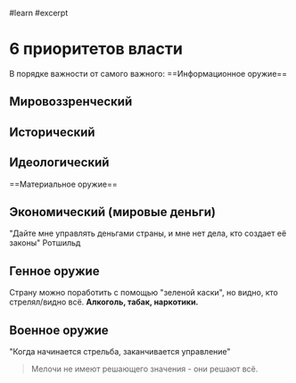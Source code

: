 #learn #excerpt 
# 6 приоритетов власти
В порядке важности от самого важного:
==Информационное оружие==
## Мировоззренческий
## Исторический
## Идеологический
==Материальное оружие==
## Экономический (мировые деньги)
"Дайте мне управлять деньгами страны, и мне нет дела, кто создает её законы" Ротшильд
## Генное оружие
Страну можно поработить с помощью "зеленой каски", но видно, кто стрелял/видно всё. **Алкоголь, табак, наркотики.**

## Военное оружие
"Когда начинается стрельба, заканчивается управление"

> Мелочи не имеют решающего значения - они решают всё.

